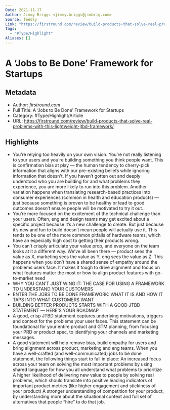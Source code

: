 ```yaml
---
Date: 2021-11-17
Author: Jimmy Briggs <jimmy.briggs@jimbrig.com>
Source: feedly
Link: "https://firstround.com/review/build-products-that-solve-real-problems-with-this-lightweight-jtbd-framework/"
Tags:
  - "#Type/Highlight"
Aliases: []
---
```


# A ‘Jobs to Be Done’ Framework for Startups

## Metadata

* Author: *firstround.com*
* Full Title: A ‘Jobs to Be Done’ Framework for Startups
* Category: #Type/Highlight/Article
* URL: https://firstround.com/review/build-products-that-solve-real-problems-with-this-lightweight-jtbd-framework/

## Highlights

* You’re relying too heavily on your own vision. You’re not really listening to your users and you’re building something you think people want. This is confirmation bias at play — the human tendency to cherry-pick information that aligns with our pre-existing beliefs while ignoring information that doesn’t. If you haven’t gotten out and deeply understood who you are building for and what problems they experience, you are more likely to run into this problem. Another variation happens when translating research-based practices into consumer experiences (common in health and education products) — just because something is proven to be healthy or lead to good outcomes doesn’t ensure people will be motivated to try it out.
* You’re more focused on the excitement of the technical challenge than your users. Often, eng and design teams may get excited about a specific project because it’s a new challenge to create. But just because it’s new and fun to build doesn’t mean people will actually use it. This tends to be one of the more common pitfalls of hardware teams, which have an especially high cost to getting their products wrong.
* You can’t crisply articulate your value prop, and everyone on the team looks at it a different way. We’ve all been there — product sees the value as X, marketing sees the value as Y, eng sees the value as Z. This happens when you don’t have a shared sense of empathy around the problems users face. It makes it tough to drive alignment and focus on what features matter the most or how to align product features with go-to-market need
* WHY YOU CAN’T JUST WING IT: THE CASE FOR USING A FRAMEWORK TO UNDERSTAND YOUR CUSTOMERS
* ENTER THE JOBS TO BE DONE FRAMEWORK: WHAT IT IS AND HOW IT TAPS INTO WHAT CUSTOMERS WANT
* BUILDING BETTER PRODUCTS STARTS WITH A GOOD JTBD STATEMENT — HERE’S YOUR ROADMAP
* A good, crisp JTBD statement captures underlying motivations, triggers and context for the problems your user faces. This statement can be foundational for your entire product and GTM planning, from focusing your PRD or product spec, to identifying your channels and marketing messages.
* A good statement will help remove bias, build empathy for users and bring alignment across product, marketing and eng teams. When you have a well-crafted (and well-communicated) jobs to be done statement, the following things start to fall in place: An increased focus across your team on solving the most important problems by using shared language for how you all understand what problems to prioritize A higher likelihood of delivering new value to people by solving real problems, which should translate into positive leading indicators of important product metrics (like higher engagement and stickiness of your product) A stronger understanding of competition for your product, by understanding more about the situational context and full set of alternatives that people “hire” to do that job.
